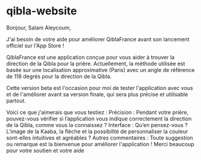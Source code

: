# qibla-website

Bonjour, Salam Aleycoum,

J'ai besoin de votre aide pour améliorer QiblaFrance avant son lancement officiel sur l'App Store !

QiblaFrance est une application conçue pour vous aider à trouver la direction de la Qibla pour la prière. Actuellement, la méthode utilisée est basée sur une localisation approximative (Paris) avec un angle de référence de 118 degrés pour la direction de la Qibla.

Cette version beta est l'occasion pour moi de tester l'application avec vous et de l'améliorer avant sa version finale, qui sera plus précise et utilisable partout.

Voici ce que j'aimerais que vous testiez :
Précision : Pendant votre prière, pouvez-vous vérifier si l’application vous indique correctement la direction de la Qibla, comme vous la connaissez ?
Interface : Qu’en pensez-vous ? L’image de la Kaaba, la flèche et la possibilité de personnaliser la couleur sont-elles intuitives et agréables ?
Autres commentaires : Toute suggestion ou remarque est la bienvenue pour améliorer l'application !
Merci beaucoup pour votre soutien et votre aide 
